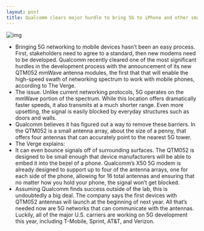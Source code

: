 ```yaml
---
layout: post
title: Qualcomm clears major hurdle to bring 5G to iPhone and other smart devices
---
```

![img](http://media.idownloadblog.com/wp-content/uploads/2018/07/Qualcomm-MM-Wave-Antenna.jpg)
* Bringing 5G networking to mobile devices hasn’t been an easy process. First, stakeholders need to agree to a standard, then new modems need to be developed. Qualcomm recently cleared one of the most significant hurdles in the development process with the announcement of its new QTM052 mmWave antenna modules, the first that that will enable the high-speed swath of networking spectrum to work with mobile phones, according to The Verge. 
* The issue. Unlike current networking protocols, 5G operates on the mmWave portion of the spectrum. While this location offers dramatically faster speeds, it also transmits at a much shorter range. Even more upsetting, the signal is easily blocked by everyday structures such as doors and walls.
* Qualcomm believes it has figured out a way to remove these barriers. In the QTM052 is a small antenna array, about the size of a penny, that offers four antennas that can accurately point to the nearest 5G tower.
* The Verge explains:
* It can even bounce signals off of surrounding surfaces. The QTM052 is designed to be small enough that device manufacturers will be able to embed it into the bezel of a phone. Qualcomm’s X50 5G modem is already designed to support up to four of the antenna arrays, one for each side of the phone, allowing for 16 total antennas and ensuring that no matter how you hold your phone, the signal won’t get blocked.
* Assuming Qualcomm finds success outside of the lab, this is undoubtedly a big deal. The company says the first devices with QTM052 antennas will launch at the beginning of next year. All that’s needed now are 5G networks that can communicate with the antennas. Luckily, all of the major U.S. carriers are working on 5G development this year, including T-Mobile, Sprint, AT&T, and Verizon.


